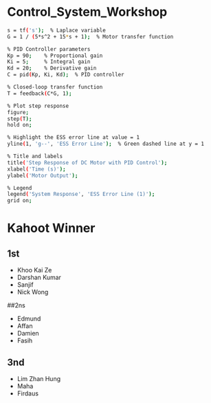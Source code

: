 # Control_System_Workshop
```bash
s = tf('s');  % Laplace variable
G = 1 / (5*s^2 + 15*s + 1);  % Motor transfer function

% PID Controller parameters
Kp = 90;    % Proportional gain
Ki = 5;     % Integral gain
Kd = 20;    % Derivative gain
C = pid(Kp, Ki, Kd);  % PID controller

% Closed-loop transfer function
T = feedback(C*G, 1);

% Plot step response
figure;
step(T);
hold on;

% Highlight the ESS error line at value = 1
yline(1, 'g--', 'ESS Error Line');  % Green dashed line at y = 1

% Title and labels
title('Step Response of DC Motor with PID Control');
xlabel('Time (s)');
ylabel('Motor Output');

% Legend
legend('System Response', 'ESS Error Line (1)');
grid on;
```
# Kahoot Winner
## 1st
- Khoo Kai Ze
- Darshan Kumar
- Sanjif
- Nick Wong

##2ns
- Edmund
- Affan
- Damien
- Fasih

## 3nd
- Lim Zhan Hung
- Maha
- Firdaus
